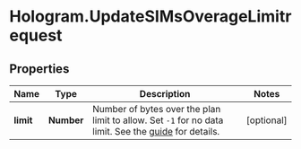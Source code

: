 # Hologram.UpdateSIMsOverageLimitrequest

## Properties
Name | Type | Description | Notes
------------ | ------------- | ------------- | -------------
**limit** | **Number** | Number of bytes over the plan limit to allow. Set `-1` for no data limit. See the [guide](https://hologram.io/docs/guide/connect/device-management#data-and-overage-limits) for details. | [optional] 


